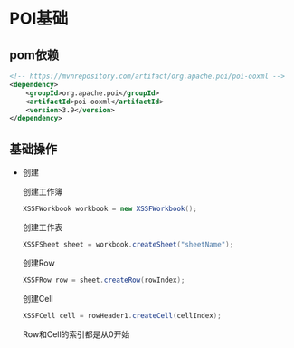 # POI基础

## pom依赖

```xml
<!-- https://mvnrepository.com/artifact/org.apache.poi/poi-ooxml -->
<dependency>
    <groupId>org.apache.poi</groupId>
    <artifactId>poi-ooxml</artifactId>
    <version>3.9</version>
</dependency>
```

## 基础操作

- 创建

  创建工作簿

  ```java
  XSSFWorkbook workbook = new XSSFWorkbook();
  ```

  创建工作表

  ```java
  XSSFSheet sheet = workbook.createSheet("sheetName");
  ```

  创建Row

  ```java
  XSSFRow row = sheet.createRow(rowIndex);
  ```

  创建Cell

  ```java
  XSSFCell cell = rowHeader1.createCell(cellIndex);
  ```

  Row和Cell的索引都是从0开始







